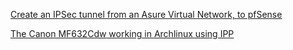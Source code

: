[Create an IPSec tunnel from an Asure Virtual Network, to pfSense](https://stochastixyz.github.io/AzureIPSecTOpfSense/AzureIPSecTOpfSense)

[The Canon MF632Cdw working in Archlinux using IPP](https://stochastixyz.github.io/Canon%20MF632Cdw%20working%20in%20Archlinux%20using%20IPP/The%20Canon%20MF632Cdw%20working%20in%20Archlinux%20using%20IPP)
